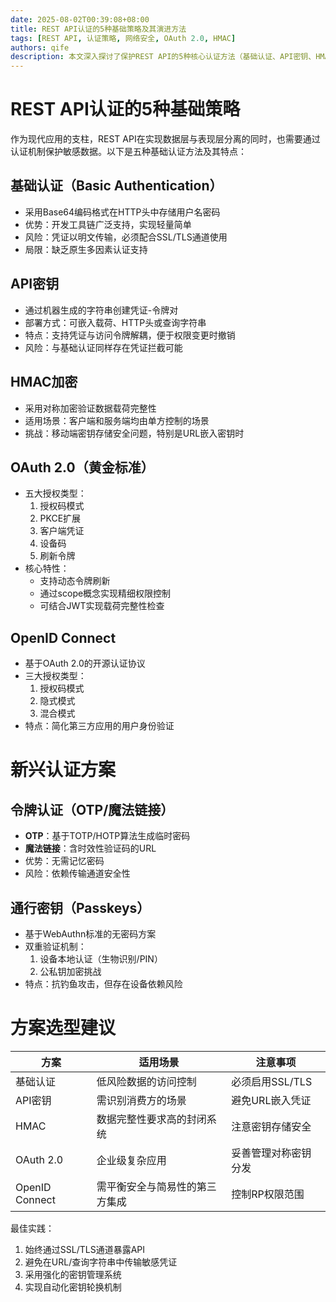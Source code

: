 ```yaml
---
date: 2025-08-02T00:39:08+08:00
title: REST API认证的5种基础策略及其演进方法
tags: [REST API, 认证策略, 网络安全, OAuth 2.0, HMAC]
authors: qife
description: 本文深入探讨了保护REST API的5种核心认证方法（基础认证、API密钥、HMAC加密、OAuth 2.0和OpenID Connect）以及新兴的令牌和通行密钥技术，分析了各方案的优劣及适用场景，为构建安全的API通信提供实践指导。
---
```


# REST API认证的5种基础策略

作为现代应用的支柱，REST API在实现数据层与表现层分离的同时，也需要通过认证机制保护敏感数据。以下是五种基础认证方法及其特点：

## 基础认证（Basic Authentication）
- 采用Base64编码格式在HTTP头中存储用户名密码
- 优势：开发工具链广泛支持，实现轻量简单
- 风险：凭证以明文传输，必须配合SSL/TLS通道使用
- 局限：缺乏原生多因素认证支持

## API密钥
- 通过机器生成的字符串创建凭证-令牌对
- 部署方式：可嵌入载荷、HTTP头或查询字符串
- 特点：支持凭证与访问令牌解耦，便于权限变更时撤销
- 风险：与基础认证同样存在凭证拦截可能

## HMAC加密
- 采用对称加密验证数据载荷完整性
- 适用场景：客户端和服务端均由单方控制的场景
- 挑战：移动端密钥存储安全问题，特别是URL嵌入密钥时

## OAuth 2.0（黄金标准）
- 五大授权类型：
  1. 授权码模式
  2. PKCE扩展
  3. 客户端凭证
  4. 设备码
  5. 刷新令牌
- 核心特性：
  - 支持动态令牌刷新
  - 通过scope概念实现精细权限控制
  - 可结合JWT实现载荷完整性检查

## OpenID Connect
- 基于OAuth 2.0的开源认证协议
- 三大授权类型：
  1. 授权码模式
  2. 隐式模式
  3. 混合模式
- 特点：简化第三方应用的用户身份验证

# 新兴认证方案

## 令牌认证（OTP/魔法链接）
- **OTP**：基于TOTP/HOTP算法生成临时密码
- **魔法链接**：含时效性验证码的URL
- 优势：无需记忆密码
- 风险：依赖传输通道安全性

## 通行密钥（Passkeys）
- 基于WebAuthn标准的无密码方案
- 双重验证机制：
  1. 设备本地认证（生物识别/PIN）
  2. 公私钥加密挑战
- 特点：抗钓鱼攻击，但存在设备依赖风险

# 方案选型建议
| 方案            | 适用场景                          | 注意事项                  |
|-----------------|---------------------------------|-------------------------|
| 基础认证        | 低风险数据的访问控制              | 必须启用SSL/TLS         |
| API密钥         | 需识别消费方的场景                | 避免URL嵌入凭证         |
| HMAC            | 数据完整性要求高的封闭系统        | 注意密钥存储安全        |
| OAuth 2.0       | 企业级复杂应用                    | 妥善管理对称密钥分发    |
| OpenID Connect  | 需平衡安全与简易性的第三方集成    | 控制RP权限范围          |

最佳实践：
1. 始终通过SSL/TLS通道暴露API
2. 避免在URL/查询字符串中传输敏感凭证
3. 采用强化的密钥管理系统
4. 实现自动化密钥轮换机制